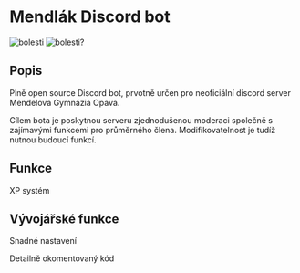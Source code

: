 # Mendlák Discord bot
![bolesti](https://github.com/Mendelovo-gymnazium-Opava/mendlak-bot/blob/master/badges/naps%C3%A1no-v-bolestech.svg)
![bolesti?](https://github.com/Mendelovo-gymnazium-Opava/mendlak-bot/blob/master/badges/obsahuje-primitivn%C3%AD-chyby.svg)


## Popis
Plně open source Discord bot, prvotně určen pro neoficiální discord server Mendelova Gymnázia Opava.

Cílem bota je poskytnou serveru zjednodušenou moderaci společně s zajímavými funkcemi pro průměrného člena. Modifikovatelnost je tudíž nutnou budoucí funkcí.

## Funkce

XP systém

## Vývojářské funkce

Snadné nastavení

Detailně okomentovaný kód
